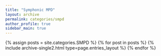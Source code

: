 ```yaml
---
title: "Symphonic MPD"
layout: archive
permalink: categories/smpd
author_profile: true
sidebar_main: true
---
```



{% assign posts = site.categories.SMPD %}
{% for post in posts %} {% include archive-single2.html type=page.entries_layout %} {% endfor %}